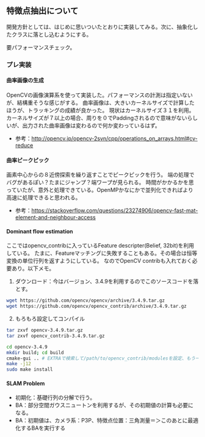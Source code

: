 ## 特徴点抽出について
開発方針としては、はじめに思いついたとおりに実装してみる。次に、抽象化したクラスに落とし込むようにする。

要パフォーマンスチェック。

### プレ実装
#### 曲率画像の生成
OpenCVの画像演算系を使って実装した。パフォーマンスの計測は指定いないが、結構重そうな感じがする。
曲率画像は、大きいカーネルサイズで計算したほうが、トラッキングの成績が良かった。
現状はカーネルサイズ３１を利用。カーネルサイズが７以上の場合、周りを０でPaddingされるので意味がないらしいが、出力された曲率画像は変わるので何か変わっているはず。
- 参考：http://opencv.jp/opencv-2svn/cpp/operations_on_arrays.html#cv-reduce

#### 曲率ピークピック
画素中心からの８近傍探索を繰り返すことでピークピックを行う。
端の処理でバグがあるぽい？たまにジャンプ？端ワープが見られる。
時間がかかるかを思っていたが、意外と処理できている。OpenMPかなにかで並列化できればより高速に処理できると思われる。
- 参考：https://stackoverflow.com/questions/23274906/opencv-fast-mat-element-and-neighbour-access


#### Dominant flow estimation
ここではopencv_contribに入っているFeature descripter(Belief, 32bit)を利用している。
たまに、Featureマッチングに失敗することもある。その場合は恒等変換の単位行列を返すようにしている。
なのでOpenCV contribも入れておく必要あり。以下メモ。

1. ダウンロード：今はバージョン、3.4.9を利用するのでこのソースコードを落とす。
``` bash
wget https://github.com/opencv/opencv/archive/3.4.9.tar.gz
wget https://github.com/opencv/opencv_contrib/archive/3.4.9.tar.gz
```

2. もろもろ設定してコンパイル
``` bash
tar zxvf opencv-3.4.9.tar.gz
tar zxvf opencv_contrib-3.4.9.tar.gz

cd opencv-3.4.9
mkdir build; cd build
cmake-gui .. # EXTRAで検索して/path/to/opencv_contrib/modulesを設定、もう一回configureする。
make -j12
sudo make install
```




#### SLAM Problem
- 初期化：基礎行列の分解で行う。
- BA：部分空間ガウスニュートンを利用するが、その初期値の計算も必要になる。
- BA：初期値は、カメラ系：P3P、特徴点位置：三角測量＝＞このあとに最適化するBAを実行する